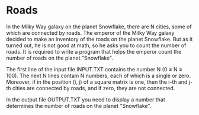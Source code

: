 # Roads

In the Milky Way galaxy on the planet Snowflake, there are N cities, some of which are connected by roads. The emperor of the Milky Way galaxy decided to make an inventory of the roads on the planet Snowflake. But as it turned out, he is not good at math, so he asks you to count the number of roads. It is required to write a program that helps the emperor count the number of roads on the planet &quot;Snowflake&quot;.

The first line of the input file INPUT.TXT contains the number N (0 ≤ N ≤ 100). The next N lines contain N numbers, each of which is a single or zero. Moreover, if in the position (i, j) of a square matrix is ​​one, then the i-th and j-th cities are connected by roads, and if zero, they are not connected.

In the output file OUTPUT.TXT you need to display a number that determines the number of roads on the planet &quot;Snowflake&quot;.
